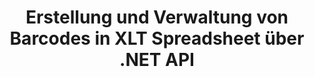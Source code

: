 ---
############################# Static ############################
layout: "auto-gen-gist"
draft: false
path: "de/assembly/net/barcode/xlt/"
otherformats: XLS XLSX XLSM XLTX XLTM XLSB ODS 

############################# Head ############################
head_title: "So generieren und fügen Sie Barcodes in Excel-Tabellen über C#, ASP.NET hinzu"
head_description: "GroupDocs.Assembly .NET API unterstützt das Erstellen und Einfügen von Barcodebildern in Excel-Tabellendokumente (XLS, XLT, XLSX, XLSM, XLTX, XLTM und XLSB)."

############################# Header ############################
title: "Erstellung und Verwaltung von Barcodes in XLT Spreadsheet über .NET API"
description: "Mithilfe von GroupDocs.Assembly .NET API können Softwareentwickler Barcode-Bilder in Excel XLT Spreadsheet-Dokumenten in C#- und ASP.NET-Apps dynamisch erstellen und verwalten."

######################### Download Button #######################
button:
    enable: true

############################# About ############################
about:
    enable: true
    title: "Wie füge ich die Barcode-Generierung für Tabellenkalkulationen hinzu?"
    content: |
       Diese Seite enthält Informationen zum Generieren von Barcodes in Excel-Tabellen mithilfe der .NET-API. Barcodes sind digitale Codes, die maschinenlesbare Informationen speichern, die normalerweise zur schnellen Identifizierung einer großen Anzahl von Artikeln verwendet werden. Es bringt Geschwindigkeit und Genauigkeit in Ihr System, wodurch die Operationszeit automatisch verkürzt wird. GroupDocs.Assembly ist eine leistungsstarke .NET-API, die es Softwareentwicklern ermöglicht, zahlreiche 1D- und 2D-Barcodebilder mit benutzerdefiniertem Text, Erscheinungsbild und verschiedenen Codierungstypen innerhalb einer Microsoft Excel-Tabelle an einem bestimmten Ort programmgesteuert zu zeichnen. Die API erleichtert auch die Verwaltung der Barcode-Bildgröße, der Vorder- und Hintergrundfarben, der Schriftgröße, der Bildauflösung, der automatischen Textkorrektur und mehr.

############################# content ############################
steps:
    enable: true
    block:
    - title_left: "Barcode-Generierung in XLT Spreadsheets über .NET"
      content_left: |
       GroupDocs.Assembly .NET bietet vollständige Unterstützung für das Hinzufügen und Verwalten von Barcodes in der Tabelle XLT. Das folgende C# .NET-Codebeispiel zeigt, wie Barcodebilder generiert und in ein Microsoft Excel-Tabellendokument eingefügt werden. 

      title_right: "So verwenden Sie Barcode-Bilder in XLT"
      content_right: |
        * Erstellen Sie eine Instanz von [DocumentAssembler](https://apireference.groupdocs.com/assembly/net/groupdocs.assembly/documentassembler) 
        * Rufen Sie die Methode [AssembleDocument](https://apireference.groupdocs.com/assembly/net/groupdocs.assembly.documentassembler/assembledocument/methods/1) mit den folgenden Parametern auf
            * Stream, um ein Vorlagendokument zu lesen.
            * Stream, um das resultierende Dokument zu schreiben.
            * Zusätzliche Optionen zum Laden und Speichern von Dokumenten.
            * Informationen zu Datenquellenobjekten.

      gisthash: "8576f622912b355ce69966077033dcac"
      gistfile: "generate_barcodes_in_spreadsheets.cs"

    - title_left: "System Anforderungen"
      content_left: |
        GroupDocs.Assembly .NET-APIs werden auf allen wichtigen Plattformen und Betriebssystemen unterstützt. Eine vollständige Anleitung zu den Systemanforderungen finden Sie unter [Systemanforderungen](https://docs.groupdocs.com/assembly/net/system-requirements/). Bevor Sie den folgenden Code ausführen, stellen Sie bitte sicher, dass die folgenden Voraussetzungen auf Ihrem installiert sind System:
         * Betriebssysteme: Microsoft Windows, Linux, MacOS
         * Entwicklungsumgebung: Visual Studio, Xamarin, MonoDevelop usw
         * Frameworks: .NET Framework, .NET Standard, .NET Core, Mono
         * Holen Sie sich die neueste Version der GroupDocs.Assembly .NET-APIs von [NuGet](https://www.nuget.org/packages/GroupDocs.Assembly/)
        
      title_right: "Warum GroupDocs.Assembly verwenden"
      content_right: |
         * Erlauben Sie Benutzern, benutzerdefinierte Dokumente aus Vorlagen zu erstellen.
         * Zum Erstellen und Automatisieren von Dokumenten ist keine zusätzliche Software erforderlich
         * Fähigkeit, ein Ausgabedokument basierend auf der Datenquelle zu generieren
         * Fügen Sie den Dokumentinhalt dynamisch in den Bericht ein
         * E-Mail-Anhänge dynamisch anhängen und Hyperlinks in Berichte einfügen
         * Automatisches Entfernen leerer Absätze
         * Volle Unterstützung für mehrere Datenformate
         * Unterstützung für dynamische E-Mail-Anhänge

demos:
    enable: true
        

more_formats:
    enable: true


back_to_top:
    enable: true
---